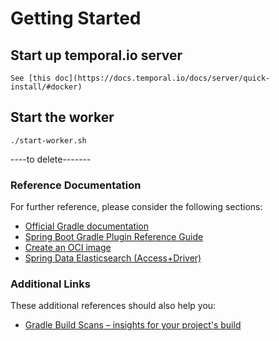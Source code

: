 # Getting Started

## Start up temporal.io server

```
See [this doc](https://docs.temporal.io/docs/server/quick-install/#docker)
```


## Start the worker
```
./start-worker.sh
```

----to delete-------


### Reference Documentation
For further reference, please consider the following sections:

* [Official Gradle documentation](https://docs.gradle.org)
* [Spring Boot Gradle Plugin Reference Guide](https://docs.spring.io/spring-boot/docs/2.6.1/gradle-plugin/reference/html/)
* [Create an OCI image](https://docs.spring.io/spring-boot/docs/2.6.1/gradle-plugin/reference/html/#build-image)
* [Spring Data Elasticsearch (Access+Driver)](https://docs.spring.io/spring-boot/docs/2.6.1/reference/htmlsingle/#boot-features-elasticsearch)

### Additional Links
These additional references should also help you:

* [Gradle Build Scans – insights for your project's build](https://scans.gradle.com#gradle)

